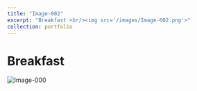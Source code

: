 ```yaml
---
title: "Image-002"
excerpt: "Breakfast <br/><img src='/images/Image-002.png'>"
collection: portfolio
---
```

Breakfast
======
![Image-000](/images/Image-002.png)
